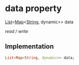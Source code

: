 


# data property






[List](https://api.flutter.dev/flutter/dart-core/List-class.html)&lt;[Map](https://api.flutter.dev/flutter/dart-core/Map-class.html)&lt;[String](https://api.flutter.dev/flutter/dart-core/String-class.html), dynamic>> data
  
_read / write_






## Implementation

```dart
List<Map<String, dynamic>> data;


```







